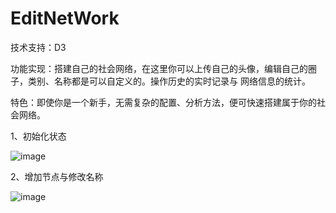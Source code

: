 EditNetWork
===========

技术支持：D3

功能实现：搭建自己的社会网络，在这里你可以上传自己的头像，编辑自己的圈子，类别、名称都是可以自定义的。操作历史的实时记录与
          网络信息的统计。

特色：即使你是一个新手，无需复杂的配置、分析方法，便可快速搭建属于你的社会网络。

1、初始化状态

 ![image](https://github.com/shuiying/EditNetWork/raw/master/readmeimg/初始化.jpg)
 
2、增加节点与修改名称

 ![image](https://github.com/shuiying/EditNetWork/raw/master/readmeimg/增加节点与修改名称.png)




